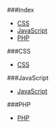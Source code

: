###Index
* [CSS](#css)
* [JavaScript](#javascript)
* [PHP](#php)


###CSS
* [CSS](http://www.tutorialeweb.net/css/)


###JavaScript
* [JavaScript](http://www.tutorialeweb.net/javascript/)

###PHP
* [PHP](http://www.tutorialeweb.net/php/)
